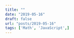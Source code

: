```yaml
---
title: ""
date: "2019-05-16"
draft: false
url: "posts/2019-05-16"
tags: ['Math', 'JavaScript',]
---
```


